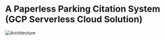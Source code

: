 # A Paperless Parking Citation System (GCP Serverless Cloud Solution)
![Architecture](https://user-images.githubusercontent.com/78939729/126076544-99f05a76-7dc6-4f74-8946-e4de1e28e110.jpg)
